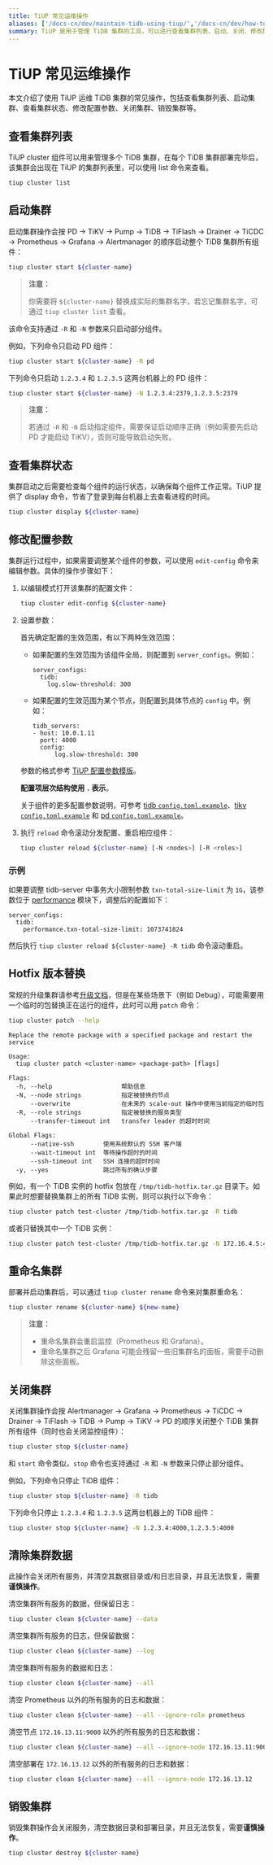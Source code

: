 ```yaml
---
title: TiUP 常见运维操作
aliases: ['/docs-cn/dev/maintain-tidb-using-tiup/','/docs-cn/dev/how-to/maintain/tiup-operations/']
summary: TiUP 是用于管理 TiDB 集群的工具，可以进行查看集群列表、启动、关闭、修改配置参数、查看状态等常见运维操作。操作简单方便，适合用于 TiDB 集群的管理。
---
```


# TiUP 常见运维操作

本文介绍了使用 TiUP 运维 TiDB 集群的常见操作，包括查看集群列表、启动集群、查看集群状态、修改配置参数、关闭集群、销毁集群等。

## 查看集群列表

TiUP cluster 组件可以用来管理多个 TiDB 集群，在每个 TiDB 集群部署完毕后，该集群会出现在 TiUP 的集群列表里，可以使用 list 命令来查看。


```bash
tiup cluster list
```

## 启动集群

启动集群操作会按 PD -> TiKV -> Pump -> TiDB -> TiFlash -> Drainer -> TiCDC -> Prometheus -> Grafana -> Alertmanager 的顺序启动整个 TiDB 集群所有组件：


```bash
tiup cluster start ${cluster-name}
```

> **注意：**
>
> 你需要将 `${cluster-name}` 替换成实际的集群名字，若忘记集群名字，可通过 `tiup cluster list` 查看。

该命令支持通过 `-R` 和 `-N` 参数来只启动部分组件。

例如，下列命令只启动 PD 组件：


```bash
tiup cluster start ${cluster-name} -R pd
```

下列命令只启动 `1.2.3.4` 和 `1.2.3.5` 这两台机器上的 PD 组件：


```bash
tiup cluster start ${cluster-name} -N 1.2.3.4:2379,1.2.3.5:2379
```

> **注意：**
>
> 若通过 `-R` 和 `-N` 启动指定组件，需要保证启动顺序正确（例如需要先启动 PD 才能启动 TiKV），否则可能导致启动失败。

## 查看集群状态

集群启动之后需要检查每个组件的运行状态，以确保每个组件工作正常。TiUP 提供了 display 命令，节省了登录到每台机器上去查看进程的时间。


```bash
tiup cluster display ${cluster-name}
```

## 修改配置参数

集群运行过程中，如果需要调整某个组件的参数，可以使用 `edit-config` 命令来编辑参数。具体的操作步骤如下：

1. 以编辑模式打开该集群的配置文件：

    
    ```bash
    tiup cluster edit-config ${cluster-name}
    ```

2. 设置参数：

    首先确定配置的生效范围，有以下两种生效范围：

    - 如果配置的生效范围为该组件全局，则配置到 `server_configs`。例如：

        ```
        server_configs:
          tidb:
            log.slow-threshold: 300
        ```

    - 如果配置的生效范围为某个节点，则配置到具体节点的 `config` 中。例如：

        ```
        tidb_servers:
        - host: 10.0.1.11
          port: 4000
          config:
              log.slow-threshold: 300
        ```

    参数的格式参考 [TiUP 配置参数模版](https://github.com/pingcap/tiup/blob/master/embed/examples/cluster/topology.example.yaml)。

    **配置项层次结构使用 `.` 表示**。

    关于组件的更多配置参数说明，可参考 [tidb `config.toml.example`](https://github.com/pingcap/tidb/blob/master/pkg/config/config.toml.example)、[tikv `config.toml.example`](https://github.com/tikv/tikv/blob/master/etc/config-template.toml) 和 [pd `config.toml.example`](https://github.com/tikv/pd/blob/master/conf/config.toml)。

3. 执行 `reload` 命令滚动分发配置、重启相应组件：

    
    ```bash
    tiup cluster reload ${cluster-name} [-N <nodes>] [-R <roles>]
    ```

### 示例

如果要调整 tidb-server 中事务大小限制参数 `txn-total-size-limit` 为 `1G`，该参数位于 [performance](https://github.com/pingcap/tidb/blob/master/pkg/config/config.toml.example) 模块下，调整后的配置如下：

```
server_configs:
  tidb:
    performance.txn-total-size-limit: 1073741824
```

然后执行 `tiup cluster reload ${cluster-name} -R tidb` 命令滚动重启。

## Hotfix 版本替换

常规的升级集群请参考[升级文档](/upgrade-tidb-using-tiup.md)，但是在某些场景下（例如 Debug），可能需要用一个临时的包替换正在运行的组件，此时可以用 `patch` 命令：


```bash
tiup cluster patch --help
```

```
Replace the remote package with a specified package and restart the service

Usage:
  tiup cluster patch <cluster-name> <package-path> [flags]

Flags:
  -h, --help                   帮助信息
  -N, --node strings           指定被替换的节点
      --overwrite              在未来的 scale-out 操作中使用当前指定的临时包
  -R, --role strings           指定被替换的服务类型
      --transfer-timeout int   transfer leader 的超时时间

Global Flags:
      --native-ssh        使用系统默认的 SSH 客户端
      --wait-timeout int  等待操作超时的时间
      --ssh-timeout int   SSH 连接的超时时间
  -y, --yes               跳过所有的确认步骤
```

例如，有一个 TiDB 实例的 hotfix 包放在 `/tmp/tidb-hotfix.tar.gz` 目录下。如果此时想要替换集群上的所有 TiDB 实例，则可以执行以下命令：


```bash
tiup cluster patch test-cluster /tmp/tidb-hotfix.tar.gz -R tidb
```

或者只替换其中一个 TiDB 实例：


```bash
tiup cluster patch test-cluster /tmp/tidb-hotfix.tar.gz -N 172.16.4.5:4000
```

## 重命名集群

部署并启动集群后，可以通过 `tiup cluster rename` 命令来对集群重命名：


```bash
tiup cluster rename ${cluster-name} ${new-name}
```

> **注意：**
>
> + 重命名集群会重启监控（Prometheus 和 Grafana）。
> + 重命名集群之后 Grafana 可能会残留一些旧集群名的面板，需要手动删除这些面板。

## 关闭集群

关闭集群操作会按 Alertmanager -> Grafana -> Prometheus -> TiCDC -> Drainer -> TiFlash -> TiDB -> Pump -> TiKV -> PD 的顺序关闭整个 TiDB 集群所有组件（同时也会关闭监控组件）：


```bash
tiup cluster stop ${cluster-name}
```

和 `start` 命令类似，`stop` 命令也支持通过 `-R` 和 `-N` 参数来只停止部分组件。

例如，下列命令只停止 TiDB 组件：


```bash
tiup cluster stop ${cluster-name} -R tidb
```

下列命令只停止 `1.2.3.4` 和 `1.2.3.5` 这两台机器上的 TiDB 组件：


```bash
tiup cluster stop ${cluster-name} -N 1.2.3.4:4000,1.2.3.5:4000
```

## 清除集群数据

此操作会关闭所有服务，并清空其数据目录或/和日志目录，并且无法恢复，需要**谨慎操作**。

清空集群所有服务的数据，但保留日志：


```bash
tiup cluster clean ${cluster-name} --data
```

清空集群所有服务的日志，但保留数据：

```bash
tiup cluster clean ${cluster-name} --log
```

清空集群所有服务的数据和日志：


```bash
tiup cluster clean ${cluster-name} --all
```

清空 Prometheus 以外的所有服务的日志和数据：


```bash
tiup cluster clean ${cluster-name} --all --ignore-role prometheus
```

清空节点 `172.16.13.11:9000` 以外的所有服务的日志和数据：


```bash
tiup cluster clean ${cluster-name} --all --ignore-node 172.16.13.11:9000
```

清空部署在 `172.16.13.12` 以外的所有服务的日志和数据：


```bash
tiup cluster clean ${cluster-name} --all --ignore-node 172.16.13.12
```

## 销毁集群

销毁集群操作会关闭服务，清空数据目录和部署目录，并且无法恢复，需要**谨慎操作**。


```bash
tiup cluster destroy ${cluster-name}
```

